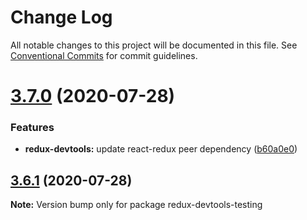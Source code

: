 # Change Log

All notable changes to this project will be documented in this file.
See [Conventional Commits](https://conventionalcommits.org) for commit guidelines.

# [3.7.0](https://github.com/reduxjs/redux-devtools/compare/redux-devtools-testing@3.6.1...redux-devtools-testing@3.7.0) (2020-07-28)


### Features

* **redux-devtools:** update react-redux peer dependency ([b60a0e0](https://github.com/reduxjs/redux-devtools/commit/b60a0e0da6c973991bbb06bc19a477bfba320107))






## [3.6.1](https://github.com/reduxjs/redux-devtools/compare/redux-devtools-testing@3.6.0...redux-devtools-testing@3.6.1) (2020-07-28)

**Note:** Version bump only for package redux-devtools-testing
